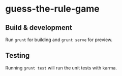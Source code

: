# guess-the-rule-game

## Build & development

Run `grunt` for building and `grunt serve` for preview.

## Testing

Running `grunt test` will run the unit tests with karma.

